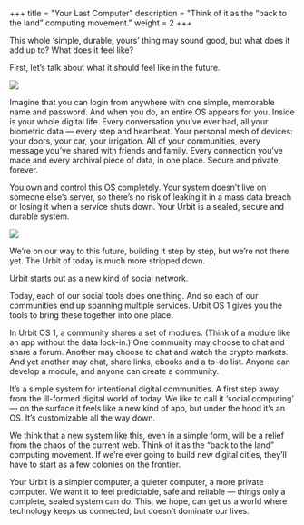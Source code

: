 +++
title = "Your Last Computer"
description = "Think of it as the “back to the land” computing movement."
weight = 2
+++

This whole ‘simple, durable, yours’ thing may sound good, but what does it add up to? What does it feel like?

First, let’s talk about what it should feel like in the future.

<picture class="full mt4 mb4 c3-11-lg">
<source srcset="https://media.urbit.org/site/understanding-urbit/your-last-computer/last-computer-1.png,
https://media.urbit.org/site/understanding-urbit/your-last-computer/last-computer-1%402x.png 2x"> 
<img src="https://media.urbit.org/site/understanding-urbit/your-last-computer/last-computer-1%402x.png"/>
</picture>

Imagine that you can login from anywhere with one simple, memorable name and password. And when you do, an entire OS appears for you. Inside is your whole digital life. Every conversation you’ve ever had, all your biometric data — every step and heartbeat. Your personal mesh of devices: your doors, your car, your irrigation. All of your communities, every message you’ve shared with friends and family. Every connection you’ve made and every archival piece of data, in one place. Secure and private, forever.

You own and control this OS completely. Your system doesn’t live on someone else’s server, so there’s no risk of leaking it in a mass data breach or losing it when a service shuts down. Your Urbit is a sealed, secure and durable system. 

<picture class="full mt4 mb4 c3-11-lg">
<source srcset="https://media.urbit.org/site/understanding-urbit/your-last-computer/last-computer-2.png,
https://media.urbit.org/site/understanding-urbit/your-last-computer/last-computer-2%402x.png 2x,
https://media.urbit.org/site/understanding-urbit/your-last-computer/last-computer-2%403x.svg 3x"> 
<img src="https://media.urbit.org/site/understanding-urbit/your-last-computer/last-computer-2%402x.png"/>
</picture>

We’re on our way to this future, building it step by step, but we’re not there yet. The Urbit of today is much more stripped down.

Urbit starts out as a new kind of social network. 

Today, each of our social tools does one thing. And so each of our communities end up spanning multiple services. Urbit OS 1 gives you the tools to bring these together into one place.

In Urbit OS 1, a community shares a set of modules. (Think of a module like an app without the data lock-in.) One community may choose to chat and share a forum. Another may choose to chat and watch the crypto markets. And yet another may chat, share links, ebooks and a to-do list. Anyone can develop a module, and anyone can create a community. 

It’s a simple system for intentional digital communities. A first step away from the ill-formed digital world of today. We like to call it ‘social computing’ — on the surface it feels like a new kind of app, but under the hood it’s an OS. It’s customizable all the way down.

We think that a new system like this, even in a simple form, will be a relief from the chaos of the current web. Think of it as the “back to the land” computing movement. If we’re ever going to build new digital cities, they’ll have to start as a few colonies on the frontier.

Your Urbit is a simpler computer, a quieter computer, a more private computer. We want it to feel predictable, safe and reliable — things only a complete, sealed system can do. This, we hope, can get us a world where technology keeps us connected, but doesn’t dominate our lives.

